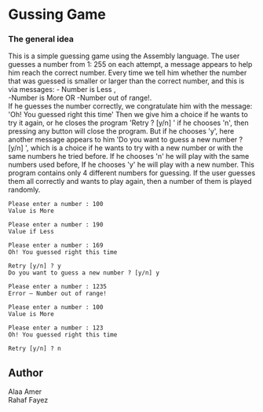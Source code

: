 # Gussing Game


### The general idea
This is a simple guessing game using the Assembly language. The user guesses a number from 1: 255 on each attempt, a message appears to help him reach the correct number. 
Every time we tell him whether the number that was guessed is smaller or larger than the correct number, and this is via messages:                                                                                    - Number is Less  ,                       
-Number is More                                                                                                                                                                                                        OR  -Number out of range!.                                                                 
If he guesses the number correctly, we congratulate him with the message: 'Oh! You guessed right this time'  Then we give him a choice if he wants to try it again, or he closes the program 'Retry ? [y/n] ' if he chooses 'n', then pressing any button will close the program. But if he chooses 'y', here another message appears to him 'Do you want to guess a new number ? [y/n] ', which is a choice if he wants to try with a new number or with the same numbers he tried before. If he chooses 'n'  he will play with the same numbers used before, If he chooses 'y' he will play with a new number.                                                  This program contains only 4 different numbers for guessing. If the user guesses them all correctly and wants to play again, then a number of them is played randomly.
   

    Please enter a number : 100
    Value is More

    Please enter a number : 190
    Value if Less

    Please enter a number : 169
    Oh! You guessed right this time

    Retry [y/n] ? y
    Do you want to guess a new number ? [y/n] y

    Please enter a number : 1235
    Error – Number out of range!

    Please enter a number : 100
    Value is More

    Please enter a number : 123
    Oh! You guessed right this time

    Retry [y/n] ? n
## Author
Alaa Amer                                                                                                                                                                                                               
Rahaf Fayez

